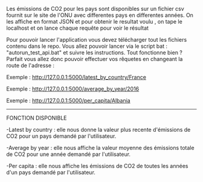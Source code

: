 



Les émissions de CO2 pour les pays sont disponibles sur un fichier csv fournit sur le site de l'ONU avec differentes pays en differentes années.  On les affiche en format JSON et 
pour obtenir le resultat voulu , on tape le localhost et on lance chaque requête  pour voir le résultat

Pour pouvoir lancer l'application vous devez télécharger tout les fichiers contenu dans le repo.
Vous allez pouvoir lancer via le script bat : "autorun_test_api.bat" et suivre les instructions.
Tout fonctionne bien ? Parfait vous allez donc pouvoir effectuer vos rêquetes en changeant la route de l'adresse : 

Exemple : http://127.0.0.1:5000/latest_by_country/France

Exemple : http://127.0.0.1:5000/average_by_year/2016

Exemple : http://127.0.0.1:5000/per_capita/Albania

-------------------------------------------------------------------------------------------------------------------------------------------------------
FONCTION DISPONIBLE



-Latest by country :  elle nous donne la valeur plus recente  d'émissions de CO2 pour un pays demandé par l'utilisateur.

-Average by year :  elle nous affiche la valeur moyenne des émissions totale de CO2  pour une année demandé par l'utilisateur.

-Per capita : elle nous affiche les émissions de CO2 de toutes les années  d'un pays demandé par l'utilisateur.
